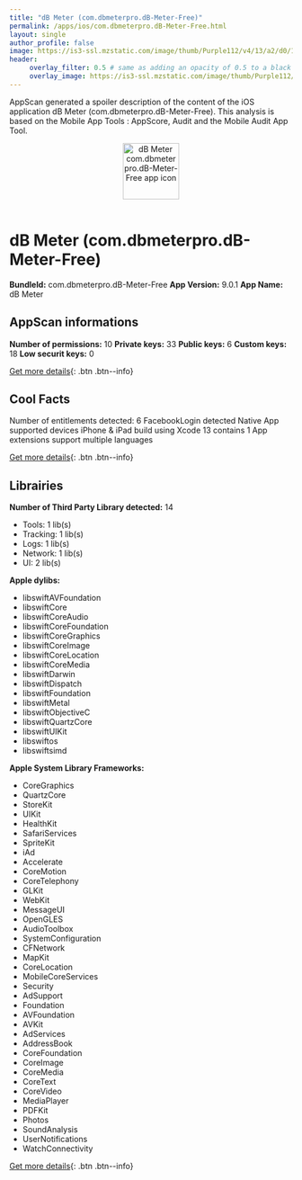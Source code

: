 ```yaml
---
title: "dB Meter (com.dbmeterpro.dB-Meter-Free)"
permalink: /apps/ios/com.dbmeterpro.dB-Meter-Free.html
layout: single
author_profile: false
image: https://is3-ssl.mzstatic.com/image/thumb/Purple112/v4/13/a2/d0/13a2d063-f5a6-ef78-a3b8-039b28f8700e/AppIconFree-0-0-1x_U007emarketing-0-0-0-10-0-0-sRGB-0-0-0-GLES2_U002c0-512MB-85-220-0-0.png/512x512bb.jpg
header: 
     overlay_filter: 0.5 # same as adding an opacity of 0.5 to a black background
     overlay_image: https://is3-ssl.mzstatic.com/image/thumb/Purple112/v4/13/a2/d0/13a2d063-f5a6-ef78-a3b8-039b28f8700e/AppIconFree-0-0-1x_U007emarketing-0-0-0-10-0-0-sRGB-0-0-0-GLES2_U002c0-512MB-85-220-0-0.png/512x512bb.jpg
---
```

AppScan generated a spoiler description of the content of the iOS application dB Meter (com.dbmeterpro.dB-Meter-Free). This analysis is based on the Mobile App Tools : AppScore, Audit and the Mobile Audit App Tool.

  
  
<div style="text-align: center;"><img src="https://is3-ssl.mzstatic.com/image/thumb/Purple112/v4/13/a2/d0/13a2d063-f5a6-ef78-a3b8-039b28f8700e/AppIconFree-0-0-1x_U007emarketing-0-0-0-10-0-0-sRGB-0-0-0-GLES2_U002c0-512MB-85-220-0-0.png/512x512bb.jpg" width="100" height="100" alt="dB Meter com.dbmeterpro.dB-Meter-Free app icon"></div></br>
  
# dB Meter (com.dbmeterpro.dB-Meter-Free)

**BundleId:** com.dbmeterpro.dB-Meter-Free
**App Version:** 9.0.1
**App Name:** dB Meter


## AppScan informations 

**Number of permissions:** 10
**Private keys:** 33
**Public keys:** 6
**Custom keys:** 18
**Low securit keys:** 0
  
[Get more details](/pricing.html){: .btn .btn--info}

## Cool Facts

Number of entitlements detected: 6
FacebookLogin detected
Native App
supported devices iPhone & iPad
build using Xcode 13
contains 1 App extensions
support multiple languages
  
[Get more details](/pricing.html){: .btn .btn--info}

## Librairies 
**Number of Third Party Library detected:** 14
- Tools: 1 lib(s)
- Tracking: 1 lib(s)
- Logs: 1 lib(s)
- Network: 1 lib(s)
- UI: 2 lib(s)

**Apple dylibs:**
- libswiftAVFoundation
- libswiftCore
- libswiftCoreAudio
- libswiftCoreFoundation
- libswiftCoreGraphics
- libswiftCoreImage
- libswiftCoreLocation
- libswiftCoreMedia
- libswiftDarwin
- libswiftDispatch
- libswiftFoundation
- libswiftMetal
- libswiftObjectiveC
- libswiftQuartzCore
- libswiftUIKit
- libswiftos
- libswiftsimd


**Apple System Library Frameworks:**
- CoreGraphics
- QuartzCore
- StoreKit
- UIKit
- HealthKit
- SafariServices
- SpriteKit
- iAd
- Accelerate
- CoreMotion
- CoreTelephony
- GLKit
- WebKit
- MessageUI
- OpenGLES
- AudioToolbox
- SystemConfiguration
- CFNetwork
- MapKit
- CoreLocation
- MobileCoreServices
- Security
- AdSupport
- Foundation
- AVFoundation
- AVKit
- AdServices
- AddressBook
- CoreFoundation
- CoreImage
- CoreMedia
- CoreText
- CoreVideo
- MediaPlayer
- PDFKit
- Photos
- SoundAnalysis
- UserNotifications
- WatchConnectivity


  
[Get more details](/pricing.html){: .btn .btn--info}

